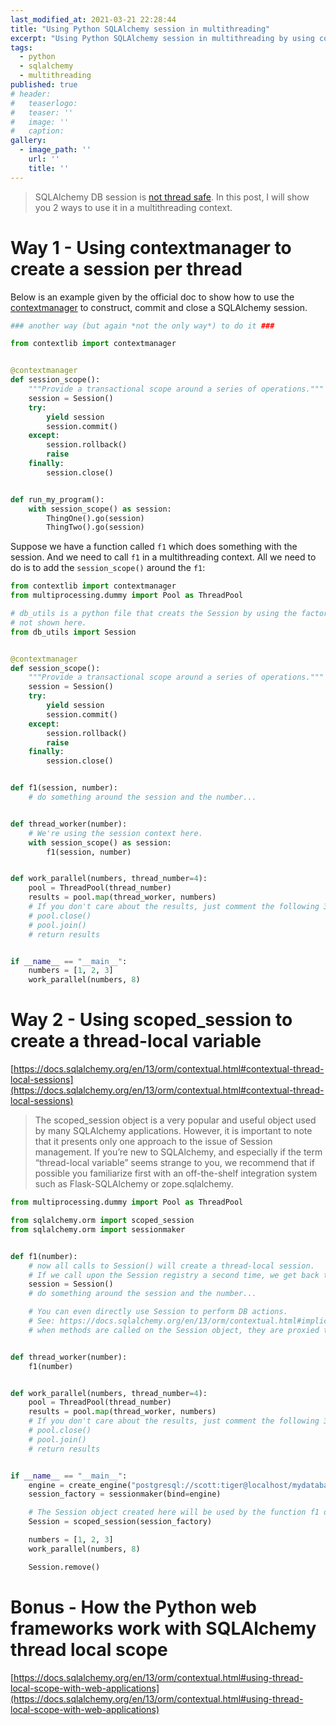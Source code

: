 ```yaml
---
last_modified_at: 2021-03-21 22:28:44
title: "Using Python SQLAlchemy session in multithreading"
excerpt: "Using Python SQLAlchemy session in multithreading by using contextmanager or scope_session."
tags:
  - python
  - sqlalchemy
  - multithreading
published: true
# header:
#   teaserlogo:
#   teaser: ''
#   image: ''
#   caption:
gallery:
  - image_path: ''
    url: ''
    title: ''
---
```


> SQLAlchemy DB session is [not thread safe](https://docs.sqlalchemy.org/en/13/orm/session_basics.html#is-the-session-thread-safe). In this post, I will show you 2 ways to use it in a multithreading context.


# Way 1 - Using contextmanager to create a session per thread

Below is an example given by the official doc to show how to use the [contextmanager](https://docs.sqlalchemy.org/en/13/orm/session_basics.html#when-do-i-construct-a-session-when-do-i-commit-it-and-when-do-i-close-it) to construct, commit and close a SQLAlchemy session.

```python
### another way (but again *not the only way*) to do it ###

from contextlib import contextmanager


@contextmanager
def session_scope():
    """Provide a transactional scope around a series of operations."""
    session = Session()
    try:
        yield session
        session.commit()
    except:
        session.rollback()
        raise
    finally:
        session.close()


def run_my_program():
    with session_scope() as session:
        ThingOne().go(session)
        ThingTwo().go(session)
```

Suppose we have a function called `f1` which does something with the session. And we need to call `f1` in a multithreading context.
All we need to do is to add the `session_scope()` around the `f1`:

```python
from contextlib import contextmanager
from multiprocessing.dummy import Pool as ThreadPool

# db_utils is a python file that creats the Session by using the factory sessionmaker(),
# not shown here.
from db_utils import Session


@contextmanager
def session_scope():
    """Provide a transactional scope around a series of operations."""
    session = Session()
    try:
        yield session
        session.commit()
    except:
        session.rollback()
        raise
    finally:
        session.close()


def f1(session, number):
    # do something around the session and the number...


def thread_worker(number):
    # We're using the session context here.
    with session_scope() as session:
        f1(session, number)


def work_parallel(numbers, thread_number=4):
    pool = ThreadPool(thread_number)
    results = pool.map(thread_worker, numbers)
    # If you don't care about the results, just comment the following 3 lines.
    # pool.close()
    # pool.join()
    # return results


if __name__ == "__main__":
    numbers = [1, 2, 3]
    work_parallel(numbers, 8)
```


# Way 2 - Using scoped_session to create a thread-local variable

[https://docs.sqlalchemy.org/en/13/orm/contextual.html#contextual-thread-local-sessions](https://docs.sqlalchemy.org/en/13/orm/contextual.html#contextual-thread-local-sessions)

> The scoped_session object is a very popular and useful object used by many SQLAlchemy applications. However, it is important to note that it presents only one approach to the issue of Session management. If you’re new to SQLAlchemy, and especially if the term “thread-local variable” seems strange to you, we recommend that if possible you familiarize first with an off-the-shelf integration system such as Flask-SQLAlchemy or zope.sqlalchemy.

```python
from multiprocessing.dummy import Pool as ThreadPool

from sqlalchemy.orm import scoped_session
from sqlalchemy.orm import sessionmaker


def f1(number):
    # now all calls to Session() will create a thread-local session.
    # If we call upon the Session registry a second time, we get back the same Session.
    session = Session()
    # do something around the session and the number...

    # You can even directly use Session to perform DB actions.
    # See: https://docs.sqlalchemy.org/en/13/orm/contextual.html#implicit-method-access
    # when methods are called on the Session object, they are proxied to the underlying Session being maintained by the registry.


def thread_worker(number):
    f1(number)


def work_parallel(numbers, thread_number=4):
    pool = ThreadPool(thread_number)
    results = pool.map(thread_worker, numbers)
    # If you don't care about the results, just comment the following 3 lines.
    # pool.close()
    # pool.join()
    # return results


if __name__ == "__main__":
    engine = create_engine("postgresql://scott:tiger@localhost/mydatabase")
    session_factory = sessionmaker(bind=engine)

    # The Session object created here will be used by the function f1 directly.
    Session = scoped_session(session_factory)

    numbers = [1, 2, 3]
    work_parallel(numbers, 8)

    Session.remove()
```


# Bonus - How the Python web frameworks work with SQLAlchemy thread local scope

[https://docs.sqlalchemy.org/en/13/orm/contextual.html#using-thread-local-scope-with-web-applications](https://docs.sqlalchemy.org/en/13/orm/contextual.html#using-thread-local-scope-with-web-applications)
